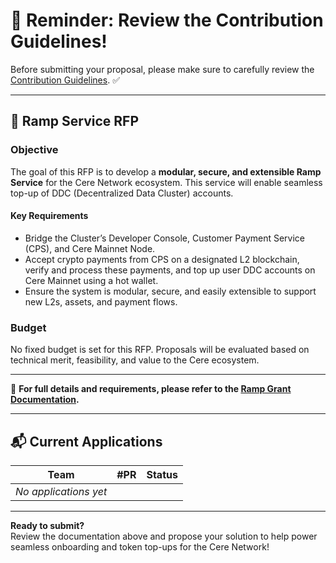 # 🚨 Reminder: Review the Contribution Guidelines!

Before submitting your proposal, please make sure to carefully review the [Contribution Guidelines](https://github.com/Cerebellum-Network/grant-program/blob/master/README.md). ✅

---

## 🧩 Ramp Service RFP

### Objective

The goal of this RFP is to develop a **modular, secure, and extensible Ramp Service** for the Cere Network ecosystem. This service will enable seamless top-up of DDC (Decentralized Data Cluster) accounts. 

#### Key Requirements

- Bridge the Cluster’s Developer Console, Customer Payment Service (CPS), and Cere Mainnet Node.
- Accept crypto payments from CPS on a designated L2 blockchain, verify and process these payments, and top up user DDC accounts on Cere Mainnet using a hot wallet.
- Ensure the system is modular, secure, and easily extensible to support new L2s, assets, and payment flows.

### Budget

No fixed budget is set for this RFP. Proposals will be evaluated based on technical merit, feasibility, and value to the Cere ecosystem.

---

📄 **For full details and requirements, please refer to the [Ramp Grant Documentation](https://github.com/Cerebellum-Network/cluster-apps/blob/dev/apps/developer-console/ramp_grant.md).**

---

## 📬 Current Applications

| Team                  | #PR  | Status  |
|-----------------------|------|---------|
| _No applications yet_ |      |         |

---

**Ready to submit?**  
Review the documentation above and propose your solution to help power seamless onboarding and token top-ups for the Cere Network!
